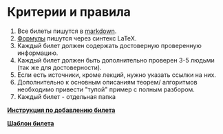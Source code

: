 # Критерии и правила

1. Все билеты пишутся в [markdown](https://www.markdownguide.org/basic-syntax/). 
2. [Формулы](https://ashki23.github.io/markdown-latex.html#:~:text=%2D%20tag2%0A%2D%2D%2D-,Mathematical%20formula,-We%20can%20use) пишутся через синтекс LaTeX.
3. Каждый билет должен содержать достоверную проверенную информацию.
4. Каждый билет должен быть дополнительно проверен 3-5 людьми (так же для достоверности).
5. Если есть источники, кроме лекций, нужно указать ссылки на них.
6. Дополнительно к основным описаниям теорем/ алгоритмов необходимо привести "тупой" пример с полным разбором.
7. Каждый билет - отдельная папка  

**[Инструкция по добавлению билета](how_to_add_question.md)**

**[Шаблон билета](template.md)**
